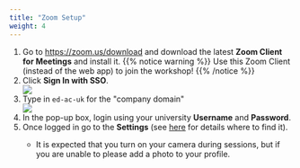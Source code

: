 ```yaml
---
title: "Zoom Setup"
weight: 4
---
```

<ol>
  <li>Go to <a href="https://zoom.us/download">https://zoom.us/download</a> and download the latest <strong>Zoom Client for Meetings</strong> and install it.
  {{% notice warning %}}
  Use this Zoom Client (instead of the web app) to join the workshop!
  {{% /notice %}}
  <li>Click <strong>Sign In with SSO</strong>.</li> 
  <img src="/images/troubleshoot/zoom-signin-01.png">
  <li>Type in <code>ed-ac-uk</code> for the "company domain"</li>
  <img src="/images/troubleshoot/zoom-signin-02.png">
  <li>In the pop-up box, login using your university <strong>Username</strong> and <strong>Password</strong>.</li>
  <li>Once logged in go to the <strong>Settings</strong> (see <a href="https://support.zoom.us/hc/en-us/articles/201362623-Changing-settings-in-the-desktop-client-or-mobile-app">here</a> for details where to find it).</li>
  <ul>
    <li>It is expected that you turn on your camera during sessions, but if you are unable to please add a photo to your profile.</li>
  </ul>
</ol>